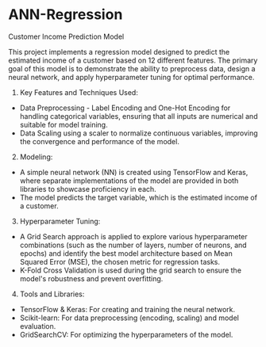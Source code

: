 # ANN-Regression

Customer Income Prediction Model

This project implements a regression model designed to predict the estimated income of a customer based on 12 different features. The primary goal of this model is to demonstrate the ability to preprocess data, design a neural network, and apply hyperparameter tuning for optimal performance.

1. Key Features and Techniques Used:
- Data Preprocessing - Label Encoding and One-Hot Encoding for handling categorical variables, ensuring that all inputs are numerical and suitable for model training.
- Data Scaling using a scaler to normalize continuous variables, improving the convergence and performance of the model.
  
2. Modeling:
- A simple neural network (NN) is created using TensorFlow and Keras, where separate implementations of the model are provided in both libraries to showcase proficiency in each.
- The model predicts the target variable, which is the estimated income of a customer.
  
3. Hyperparameter Tuning:
- A Grid Search approach is applied to explore various hyperparameter combinations (such as the number of layers, number of neurons, and epochs) and identify the best model architecture based on Mean Squared Error (MSE), the chosen metric for regression tasks.
- K-Fold Cross Validation is used during the grid search to ensure the model's robustness and prevent overfitting.
  
4. Tools and Libraries:
- TensorFlow & Keras: For creating and training the neural network.
- Scikit-learn: For data preprocessing (encoding, scaling) and model evaluation.
- GridSearchCV: For optimizing the hyperparameters of the model.

